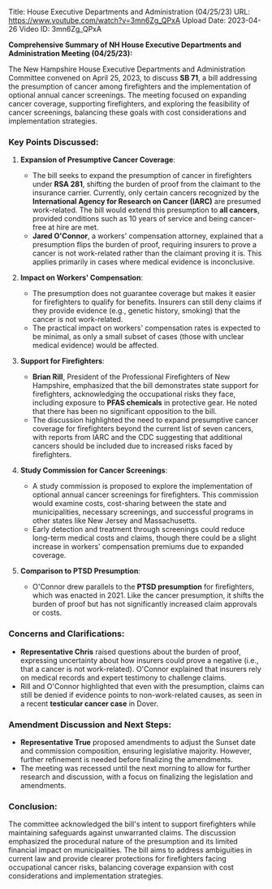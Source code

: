 Title: House Executive Departments and Administration (04/25/23)
URL: https://www.youtube.com/watch?v=3mn6Zg_QPxA
Upload Date: 2023-04-26
Video ID: 3mn6Zg_QPxA

**Comprehensive Summary of NH House Executive Departments and Administration Meeting (04/25/23):**

The New Hampshire House Executive Departments and Administration Committee convened on April 25, 2023, to discuss **SB 71**, a bill addressing the presumption of cancer among firefighters and the implementation of optional annual cancer screenings. The meeting focused on expanding cancer coverage, supporting firefighters, and exploring the feasibility of cancer screenings, balancing these goals with cost considerations and implementation strategies.

### Key Points Discussed:

1. **Expansion of Presumptive Cancer Coverage**:
   - The bill seeks to expand the presumption of cancer in firefighters under **RSA 281**, shifting the burden of proof from the claimant to the insurance carrier. Currently, only certain cancers recognized by the **International Agency for Research on Cancer (IARC)** are presumed work-related. The bill would extend this presumption to **all cancers**, provided conditions such as 10 years of service and being cancer-free at hire are met.
   - **Jared O'Connor**, a workers' compensation attorney, explained that a presumption flips the burden of proof, requiring insurers to prove a cancer is not work-related rather than the claimant proving it is. This applies primarily in cases where medical evidence is inconclusive.

2. **Impact on Workers' Compensation**:
   - The presumption does not guarantee coverage but makes it easier for firefighters to qualify for benefits. Insurers can still deny claims if they provide evidence (e.g., genetic history, smoking) that the cancer is not work-related.
   - The practical impact on workers' compensation rates is expected to be minimal, as only a small subset of cases (those with unclear medical evidence) would be affected.

3. **Support for Firefighters**:
   - **Brian Rill**, President of the Professional Firefighters of New Hampshire, emphasized that the bill demonstrates state support for firefighters, acknowledging the occupational risks they face, including exposure to **PFAS chemicals** in protective gear. He noted that there has been no significant opposition to the bill.
   - The discussion highlighted the need to expand presumptive cancer coverage for firefighters beyond the current list of seven cancers, with reports from IARC and the CDC suggesting that additional cancers should be included due to increased risks faced by firefighters.

4. **Study Commission for Cancer Screenings**:
   - A study commission is proposed to explore the implementation of optional annual cancer screenings for firefighters. This commission would examine costs, cost-sharing between the state and municipalities, necessary screenings, and successful programs in other states like New Jersey and Massachusetts.
   - Early detection and treatment through screenings could reduce long-term medical costs and claims, though there could be a slight increase in workers' compensation premiums due to expanded coverage.

5. **Comparison to PTSD Presumption**:
   - O'Connor drew parallels to the **PTSD presumption** for firefighters, which was enacted in 2021. Like the cancer presumption, it shifts the burden of proof but has not significantly increased claim approvals or costs.

### Concerns and Clarifications:
- **Representative Chris** raised questions about the burden of proof, expressing uncertainty about how insurers could prove a negative (i.e., that a cancer is not work-related). O'Connor explained that insurers rely on medical records and expert testimony to challenge claims.
- Rill and O'Connor highlighted that even with the presumption, claims can still be denied if evidence points to non-work-related causes, as seen in a recent **testicular cancer case** in Dover.

### Amendment Discussion and Next Steps:
- **Representative True** proposed amendments to adjust the Sunset date and commission composition, ensuring legislative majority. However, further refinement is needed before finalizing the amendments.
- The meeting was recessed until the next morning to allow for further research and discussion, with a focus on finalizing the legislation and amendments.

### Conclusion:
The committee acknowledged the bill's intent to support firefighters while maintaining safeguards against unwarranted claims. The discussion emphasized the procedural nature of the presumption and its limited financial impact on municipalities. The bill aims to address ambiguities in current law and provide clearer protections for firefighters facing occupational cancer risks, balancing coverage expansion with cost considerations and implementation strategies.